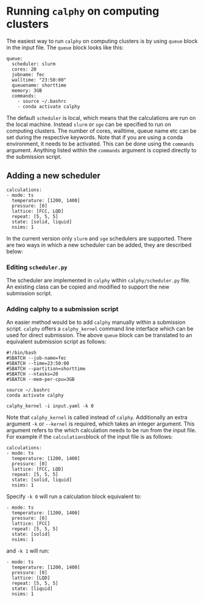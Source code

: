 # Running `calphy` on computing clusters

The easiest way to run `calphy` on computing clusters is by using `queue` block in the input file. The `queue` block looks like this:

```
queue:
  scheduler: slurm
  cores: 20
  jobname: fec
  walltime: "23:50:00"
  queuename: shorttime
  memory: 3GB
  commands:
    - source ~/.bashrc
    - conda activate calphy
```

The default `scheduler` is local, which means that the calculations are run on the local machine. Instead `slurm` or `sge` can be specified to run on computing clusters. The number of cores, walltime, queue name etc can be set during the respective keywords. Note that if you are using a conda environment, it needs to be activated. This can be done using the `commands` argument. Anything listed within the `commands` argument is copied directly to the submission script. 

## Adding a new scheduler

```
calculations:
- mode: ts 
  temperature: [1200, 1400]
  pressure: [0]
  lattice: [FCC, LQD]
  repeat: [5, 5, 5]
  state: [solid, liquid]
  nsims: 1
```

In the current version only `slurm` and `sge` schedulers are supported. There are two ways in which a new scheduler can be added, they are described below:

### Editing `scheduler.py`

The scheduler are implemented in `calphy` within `calphy/scheduler.py` file. An existing class can be copied and modified to support the new submission script.

### Adding calphy to a submission script

An easier method would be to add `calphy` manually within a submission script. `calphy` offers a `calphy_kernel` command line interface which can be used for direct submission. The above `queue` block can be translated to an equivalent submission script as follows:

```
#!/bin/bash
#SBATCH --job-name=fec
#SBATCH --time=23:50:00
#SBATCH --partition=shorttime
#SBATCH --ntasks=20
#SBATCH --mem-per-cpu=3GB

source ~/.bashrc
conda activate calphy

calphy_kernel -i input.yaml -k 0
```

Note that `calphy_kernel` is called instead of `calphy`. Additionally an extra argument `-k` or `--kernel` is required, which takes an integer argument. This argument refers to the which calculation needs to be run from the input file. For example if the `calculations`block of the input file is as follows:

```
calculations:
- mode: ts 
  temperature: [1200, 1400]
  pressure: [0]
  lattice: [FCC, LQD]
  repeat: [5, 5, 5]
  state: [solid, liquid]
  nsims: 1
```

Specify `-k 0` will run a calculation block equivalent to:

```
- mode: ts 
  temperature: [1200, 1400]
  pressure: [0]
  lattice: [FCC]
  repeat: [5, 5, 5]
  state: [solid]
  nsims: 1
```
and `-k 1` will run:

```
- mode: ts 
  temperature: [1200, 1400]
  pressure: [0]
  lattice: [LQD]
  repeat: [5, 5, 5]
  state: [liquid]
  nsims: 1
```